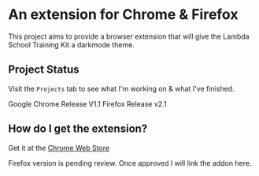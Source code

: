 # An extension for Chrome & Firefox
This project aims to provide a browser extension that will give the Lambda School Training Kit a darkmode theme.

## Project Status
Visit the `Projects` tab to see what I'm working on & what I've finished.

Google Chrome Release V1.1
Firefox Release v2.1

## How do I get the extension?
Get it at the [Chrome Web Store](https://chrome.google.com/webstore/detail/lambda-school-darkmode/baklbgncdldcopkhleldppdjekkfjajb)

Firefox version is pending review. Once approved I will link the addon here.